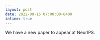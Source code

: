 ```yaml
---
layout: post
date: 2022-09-15 07:00:00-0400
inline: true
---
```


We have a new paper to appear at NeurIPS.

